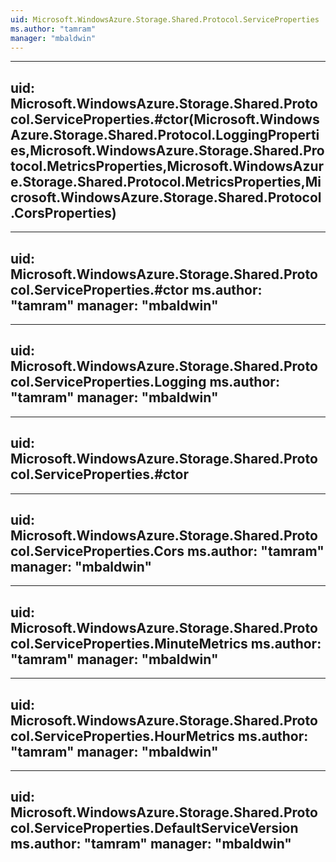 ```yaml
---
uid: Microsoft.WindowsAzure.Storage.Shared.Protocol.ServiceProperties
ms.author: "tamram"
manager: "mbaldwin"
---
```


---
uid: Microsoft.WindowsAzure.Storage.Shared.Protocol.ServiceProperties.#ctor(Microsoft.WindowsAzure.Storage.Shared.Protocol.LoggingProperties,Microsoft.WindowsAzure.Storage.Shared.Protocol.MetricsProperties,Microsoft.WindowsAzure.Storage.Shared.Protocol.MetricsProperties,Microsoft.WindowsAzure.Storage.Shared.Protocol.CorsProperties)
---

---
uid: Microsoft.WindowsAzure.Storage.Shared.Protocol.ServiceProperties.#ctor
ms.author: "tamram"
manager: "mbaldwin"
---

---
uid: Microsoft.WindowsAzure.Storage.Shared.Protocol.ServiceProperties.Logging
ms.author: "tamram"
manager: "mbaldwin"
---

---
uid: Microsoft.WindowsAzure.Storage.Shared.Protocol.ServiceProperties.#ctor
---

---
uid: Microsoft.WindowsAzure.Storage.Shared.Protocol.ServiceProperties.Cors
ms.author: "tamram"
manager: "mbaldwin"
---

---
uid: Microsoft.WindowsAzure.Storage.Shared.Protocol.ServiceProperties.MinuteMetrics
ms.author: "tamram"
manager: "mbaldwin"
---

---
uid: Microsoft.WindowsAzure.Storage.Shared.Protocol.ServiceProperties.HourMetrics
ms.author: "tamram"
manager: "mbaldwin"
---

---
uid: Microsoft.WindowsAzure.Storage.Shared.Protocol.ServiceProperties.DefaultServiceVersion
ms.author: "tamram"
manager: "mbaldwin"
---
